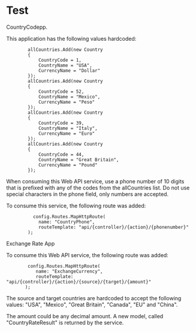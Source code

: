 Test
====

CountryCodepp.

This application has the following values hardcoded:
            
            allCountries.Add(new Country
            {
                CountryCode = 1,
                CountryName = "USA",
                CurrencyName = "Dollar"
            });
            allCountries.Add(new Country
            {
                CountryCode = 52,
                CountryName = "Mexico",
                CurrencyName = "Peso"
            });
            allCountries.Add(new Country
            {
                CountryCode = 39,
                CountryName = "Italy",
                CurrencyName = "Euro"
            });
            allCountries.Add(new Country
            {
                CountryCode = 44,
                CountryName = "Great Britain",
                CurrencyName = "Pound"
            });
            
When consuming this Web API service, use a phone number of 10 digits that is prefixed with any of the codes from 
the allCountries list. Do not use special characters in the phone field, only numbers are accepted.

To consume this service, the following route was added: 

              config.Routes.MapHttpRoute(
                name: "CountryPhone",
                routeTemplate: "api/{controller}/{action}/{phonenumber}"
            );
  

Exchange Rate App

To consume this Web API service, the following route was added:

            config.Routes.MapHttpRoute(
               name: "ExchangeCurrency",
               routeTemplate: "api/{controller}/{action}/{source}/{target}/{amount}"              
           );
           
The source and target countries are hardcoded to accept the following values: "USA", "Mexico", "Great Britain", "Canada", "EU" 
and "China".

The amount could be any decimal amount. A new model, called "CountryRateResult" is returned by the service.
